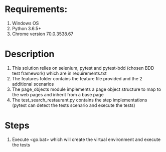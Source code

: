 # Requirements:
1) Windows OS
2) Python 3.6.5+
3) Chrome version 70.0.3538.67

# Description
1) This solution relies on selenium, pytest and pytest-bdd (chosen BDD test framework) which are in requirements.txt
2) The features folder contains the feature file provided and the 2 additional scenarios
3) The page_objects module implements a page object structure to map to the web pages and inherit from a base page
4) The test_search_restaurant.py contains the step implementations
 (pytest can detect the tests scenario and execute the tests) 

# Steps
1) Execute <go.bat> which will create the virtual environment and execute the tests
